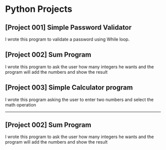 <h1>Python Projects</h1>

<h2>[Project 001] Simple Password Validator</h2>
<p>I wrote this program to validate a password using While loop.</p>
<h2>[Project 002] Sum Program</h2>
<p>I wrote this program to ask the user how many integers he wants and the program will add the numbers and show the result</p>
<h2>[Project 003] Simple Calculator program</h2>
<p>I wrote this program asking the user to enter two numbers and select the math operation</p>
<hr>
<h2>[Project 002] Sum Program</h2>
<p>I wrote this program to ask the user how many integers he wants and the program will add the numbers and show the result</p>
